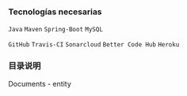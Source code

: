 ### Tecnologías necesarias
`Java` `Maven` `Spring-Boot`  `MySQL`

`GitHub` `Travis-CI` `Sonarcloud` `Better Code Hub` `Heroku`


### 目录说明
Documents - entity









